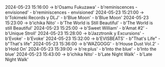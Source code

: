 2024-05-23 15:16:00 -> b'Osamu Fukuzawa' - b'reminiscences - envisioned' - b'reminiscences - envisioned'
2024-05-23 15:21:00 -> b'Tokimeki Records y DLJ' - b'Blue Moon' - b'Blue Moon'
2024-05-23 15:23:00 -> b'ichika Nito' - b'The World is Still Beautiful' - b'The World is still Beautiful'
2024-05-23 15:25:00 -> b'Sweet William' - b'Amat #2' - b'Unique Stroll'
2024-05-23 15:28:00 -> b'Jazztronik y Excursions' - b'Evoke' - b'Evoke'
2024-05-23 15:32:00 -> b'EVISBEATS' - b"That's Life" - b"That's life"
2024-05-23 15:36:00 -> b'WAZGOGG' - b'House Dust Vol.2' - b'Hold On'
2024-05-23 15:39:00 -> b're:plus' - b'Into the blue' - b'Into the blue'
2024-05-23 15:43:00 -> b'ichika Nito' - b'Late Night Walk' - b'Late Night Walk'
